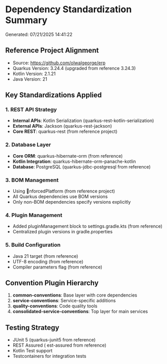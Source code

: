 # Dependency Standardization Summary
Generated: 07/21/2025 14:41:22

## Reference Project Alignment
- Source: https://github.com/olwalgeorge/erp
- Quarkus Version: 3.24.4 (upgraded from reference 3.24.3)
- Kotlin Version: 2.1.21
- Java Version: 21

## Key Standardizations Applied

### 1. REST API Strategy
- **Internal APIs**: Kotlin Serialization (quarkus-rest-kotlin-serialization)
- **External APIs**: Jackson (quarkus-rest-jackson)
- **Core REST**: quarkus-rest (from reference project)

### 2. Database Layer
- **Core ORM**: quarkus-hibernate-orm (from reference)
- **Kotlin Integration**: quarkus-hibernate-orm-panache-kotlin
- **Database**: PostgreSQL (quarkus-jdbc-postgresql from reference)

### 3. BOM Management
- Using nforcedPlatform (from reference project)
- All Quarkus dependencies use BOM versions
- Only non-BOM dependencies specify versions explicitly

### 4. Plugin Management
- Added pluginManagement block to settings.gradle.kts (from reference)
- Centralized plugin versions in gradle.properties

### 5. Build Configuration
- Java 21 target (from reference)
- UTF-8 encoding (from reference)
- Compiler parameters flag (from reference)

## Convention Plugin Hierarchy
1. **common-conventions**: Base layer with core dependencies
2. **service-conventions**: Service-specific additions
3. **quality-conventions**: Code quality tools
4. **consolidated-service-conventions**: Top layer for main services

## Testing Strategy
- JUnit 5 (quarkus-junit5 from reference)
- REST Assured (est-assured from reference) 
- Kotlin Test support
- Testcontainers for integration tests

